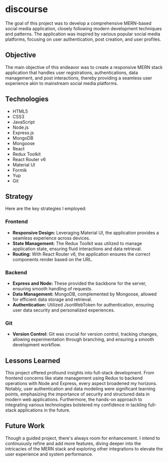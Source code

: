 # discourse
The goal of this project was to develop a comprehensive MERN-based social media application, closely following modern development techniques and patterns. The application was inspired by various popular social media platforms, focusing on user authentication, post creation, and user profiles. 

## Objective 
The main objective of this endeavor was to create a responsive MERN stack application that handles user registrations, authentications, data management, and post interactions, thereby providing a seamless user experience akin to mainstream social media platforms.

## Technologies 
- HTML5
- CSS3
- JavaScript
- Node.js
- Express.js
- MongoDB
- Mongoose
- React
- Redux Toolkit
- React Router v6
- Material UI
- Formik
- Yup
- Git

## Strategy
Here are the key strategies I employed:

### Frontend
- **Responsive Design:** Leveraging Material UI, the application provides a seamless experience across devices.
- **State Management:** The Redux Toolkit was utilized to manage application state, ensuring fluid interactions and data retrieval.
- **Routing:** With React Router v6, the application ensures the correct components render based on the URL.

### Backend
- **Express and Node:** These provided the backbone for the server, ensuring smooth handling of requests.
- **Data Management:** MongoDB, complemented by Mongoose, allowed for efficient data storage and retrieval.
- **Authentication:** Utilized JsonWebToken for authentication, ensuring user data security and personalized experiences.

### Git
- **Version Control:** Git was crucial for version control, tracking changes, allowing experimentation through branching, and ensuring a smooth development workflow.

## Lessons Learned
This project offered profound insights into full-stack development. From frontend concerns like state management using Redux to backend operations with Node and Express, every aspect broadened my horizons. Notably, user authentication and data modeling were significant learning points, emphasizing the importance of security and structured data in modern web applications. Furthermore, the hands-on approach to integrating various technologies bolstered my confidence in tackling full-stack applications in the future.

## Future Work
Though a guided project, there's always room for enhancement. I intend to continuously refine and add more features, diving deeper into the intricacies of the MERN stack and exploring other integrations to elevate the user experience and system performance.
